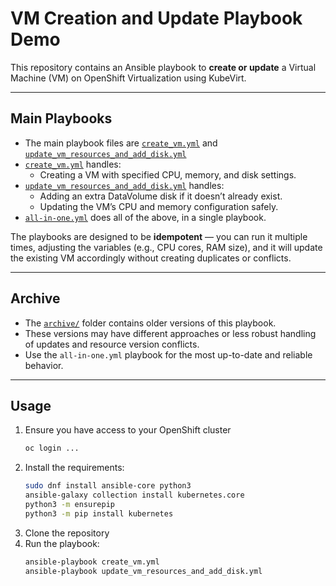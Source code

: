 # VM Creation and Update Playbook Demo

This repository contains an Ansible playbook to **create or update** a Virtual Machine (VM) on OpenShift Virtualization using KubeVirt.

---

## Main Playbooks

- The main playbook files are [`create_vm.yml`](./create_vm.yml) and [`update_vm_resources_and_add_disk.yml`](./update_vm_resources_and_add_disk.yml)
- [`create_vm.yml`](./create_vm.yml) handles:
  - Creating a VM with specified CPU, memory, and disk settings.
- [`update_vm_resources_and_add_disk.yml`](./update_vm_resources_and_add_disk.yml) handles:
  - Adding an extra DataVolume disk if it doesn’t already exist.
  - Updating the VM’s CPU and memory configuration safely.
- [`all-in-one.yml`](./all-in-one.yml) does all of the above, in a single playbook.

The playbooks are designed to be **idempotent** — you can run it multiple times, adjusting the variables (e.g., CPU cores, RAM size), and it will update the existing VM accordingly without creating duplicates or conflicts.

---

## Archive

- The [`archive/`](./archive) folder contains older versions of this playbook.
- These versions may have different approaches or less robust handling of updates and resource version conflicts.
- Use the `all-in-one.yml` playbook for the most up-to-date and reliable behavior.

---

## Usage

1. Ensure you have access to your OpenShift cluster
   ```bash
   oc login ...
3. Install the requirements:
   ```bash
   sudo dnf install ansible-core python3
   ansible-galaxy collection install kubernetes.core
   python3 -m ensurepip
   python3 -m pip install kubernetes
3. Clone the repository
4. Run the playbook:
   ```bash
   ansible-playbook create_vm.yml
   ansible-playbook update_vm_resources_and_add_disk.yml
   
